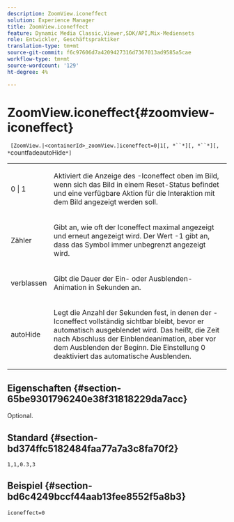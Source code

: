 ```yaml
---
description: ZoomView.iconeffect
solution: Experience Manager
title: ZoomView.iconeffect
feature: Dynamic Media Classic,Viewer,SDK/API,Mix-Mediensets
role: Entwickler, Geschäftspraktiker
translation-type: tm+mt
source-git-commit: f6c97606d7a4209427316d7367013ad9585a5cae
workflow-type: tm+mt
source-wordcount: '129'
ht-degree: 4%

---
```



# ZoomView.iconeffect{#zoomview-iconeffect}

` [ZoomView.|<containerId>_zoomView.]iconeffect=0|1[, *``*][, *``*][, *`countfadeautoHide`*]`

<table id="table_6CAA904E976A41BD994D8926F46F0BAF"> 
 <tbody> 
  <tr> 
   <td colname="col1"> <p> <span class="codeph"> 0 | 1</span> </p> </td> 
   <td colname="col2"> <p> Aktiviert die Anzeige des <span class="codeph">-Iconeffect</span> oben im Bild, wenn sich das Bild in einem Reset-Status befindet und eine verfügbare Aktion für die Interaktion mit dem Bild angezeigt werden soll. </p> </td> 
  </tr> 
  <tr> 
   <td colname="col1"> <p> <span class="codeph"><span class="varname"> Zähler</span></span> </p> </td> 
   <td colname="col2"> <p> Gibt an, wie oft <span class="codeph"> der Iconeffect</span> maximal angezeigt und erneut angezeigt wird. Der Wert <span class="codeph"> -1</span> gibt an, dass das Symbol immer unbegrenzt angezeigt wird. </p> </td> 
  </tr> 
  <tr> 
   <td colname="col1"> <p><span class="codeph"><span class="varname"> verblassen</span></span> </p> </td> 
   <td colname="col2"> <p>Gibt die Dauer der Ein- oder Ausblenden-Animation in Sekunden an. </p> </td> 
  </tr> 
  <tr> 
   <td colname="col1"> <p><span class="codeph"><span class="varname"> autoHide</span></span> </p> </td> 
   <td colname="col2"> <p>Legt die Anzahl der Sekunden fest, in denen der <span class="codeph">-Iconeffect</span> vollständig sichtbar bleibt, bevor er automatisch ausgeblendet wird. Das heißt, die Zeit nach Abschluss der Einblendeanimation, aber vor dem Ausblenden der Beginn. Die Einstellung <span class="codeph"> 0</span> deaktiviert das automatische Ausblenden. </p> </td> 
  </tr> 
 </tbody> 
</table>

## Eigenschaften {#section-65be9301796240e38f31818229da7acc}

Optional.

## Standard {#section-bd374ffc5182484faa77a7a3c8fa70f2}

`1,1,0.3,3`

## Beispiel {#section-bd6c4249bccf44aab13fee8552f5a8b3}

`iconeffect=0`

